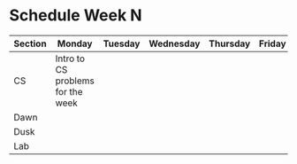# Schedule Week N

| Section | Monday                            | Tuesday | Wednesday | Thursday  | Friday  |  
| ------  | ------                            | ------- | --------  | --------- | ------- |  
| CS      | Intro to CS problems for the week |         |           |           |         |  
| Dawn    |                                   |         |           |           |         |  
| Dusk    |                                   |         |           |           |         |  
| Lab     |                                   |         |           |           |         |
